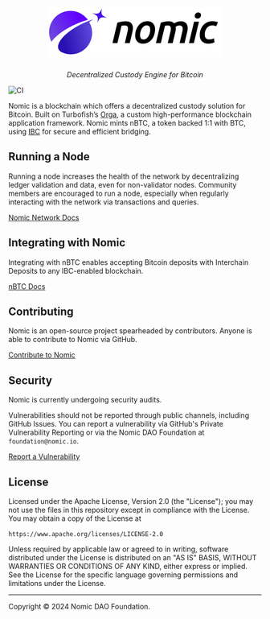 <h1 align="center">
<picture>
  <source media="(prefers-color-scheme: dark)" srcset="./nomic-logo-dark-100.png">
  <source media="(prefers-color-scheme: light)" srcset="./nomic-logo-100.png">
  <img alt="Nomic" src="./nomic-logo-100.png">
</picture>
</h1>
<p align="center">
<i>Decentralized Custody Engine for Bitcoin</i>
</p>

![CI](https://github.com/nomic-io/nomic/actions/workflows/ci.yml/badge.svg)

Nomic is a blockchain which offers a decentralized custody solution for Bitcoin. Built on Turbofish’s [Orga](https://github.com/turbofish-org/orga), a custom high-performance blockchain application framework. Nomic mints nBTC, a token backed 1:1 with BTC, using [IBC](https://www.ibcprotocol.dev/) for secure and efficient bridging.


## Running a Node

Running a node increases the health of the network by decentralizing ledger validation and data, even for non-validator nodes. Community members are encouraged to run a node, especially when regularly interacting with the network via transactions and queries.

[Nomic Network Docs](https://docs.nomic.io/)

## Integrating with Nomic

Integrating with nBTC enables accepting Bitcoin deposits with Interchain Deposits to any IBC-enabled blockchain.

[nBTC Docs](https://github.com/nomic-io/nomic-bitcoin-js/blob/main/README.md)

## Contributing

Nomic is an open-source project spearheaded by contributors. Anyone is able to contribute to Nomic via GitHub.

[Contribute to Nomic](https://github.com/nomic-io/nomic/contribute)

## Security

Nomic is currently undergoing security audits.

Vulnerabilities should not be reported through public channels, including GitHub Issues. You can report a vulnerability via GitHub's Private Vulnerability Reporting or via the Nomic DAO Foundation at `foundation@nomic.io`.

[Report a Vulnerability](https://github.com/nomic-io/nomic/security/advisories/new)


## License

Licensed under the Apache License, Version 2.0 (the "License"); you may not use the files in this repository except in compliance with the License. You may obtain a copy of the License at

    https://www.apache.org/licenses/LICENSE-2.0

Unless required by applicable law or agreed to in writing, software distributed under the License is distributed on an "AS IS" BASIS, WITHOUT WARRANTIES OR CONDITIONS OF ANY KIND, either express or implied. See the License for the specific language governing permissions and limitations under the License.


---

Copyright © 2024 Nomic DAO Foundation.
